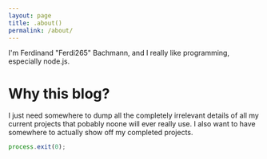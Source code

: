 ```yaml
---
layout: page
title: .about()
permalink: /about/
---
```


I'm Ferdinand "Ferdi265" Bachmann, and I really like programming, especially node.js.

# Why this blog?

I just need somewhere to dump all the completely irrelevant details of all my current projects that pobably noone will ever really use. I also want to have somewhere to actually show off my completed projects.

```js
process.exit(0);
```

